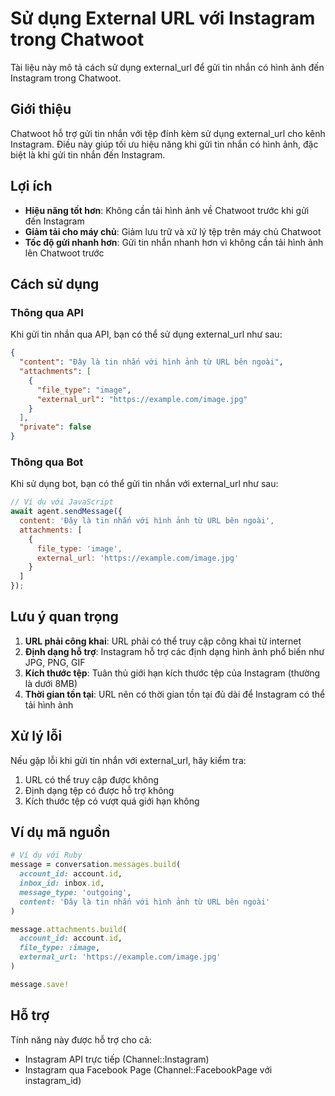 # Sử dụng External URL với Instagram trong Chatwoot

Tài liệu này mô tả cách sử dụng external_url để gửi tin nhắn có hình ảnh đến Instagram trong Chatwoot.

## Giới thiệu

Chatwoot hỗ trợ gửi tin nhắn với tệp đính kèm sử dụng external_url cho kênh Instagram. Điều này giúp tối ưu hiệu năng khi gửi tin nhắn có hình ảnh, đặc biệt là khi gửi tin nhắn đến Instagram.

## Lợi ích

- **Hiệu năng tốt hơn**: Không cần tải hình ảnh về Chatwoot trước khi gửi đến Instagram
- **Giảm tải cho máy chủ**: Giảm lưu trữ và xử lý tệp trên máy chủ Chatwoot
- **Tốc độ gửi nhanh hơn**: Gửi tin nhắn nhanh hơn vì không cần tải hình ảnh lên Chatwoot trước

## Cách sử dụng

### Thông qua API

Khi gửi tin nhắn qua API, bạn có thể sử dụng external_url như sau:

```json
{
  "content": "Đây là tin nhắn với hình ảnh từ URL bên ngoài",
  "attachments": [
    {
      "file_type": "image",
      "external_url": "https://example.com/image.jpg"
    }
  ],
  "private": false
}
```

### Thông qua Bot

Khi sử dụng bot, bạn có thể gửi tin nhắn với external_url như sau:

```javascript
// Ví dụ với JavaScript
await agent.sendMessage({
  content: 'Đây là tin nhắn với hình ảnh từ URL bên ngoài',
  attachments: [
    {
      file_type: 'image',
      external_url: 'https://example.com/image.jpg'
    }
  ]
});
```

## Lưu ý quan trọng

1. **URL phải công khai**: URL phải có thể truy cập công khai từ internet
2. **Định dạng hỗ trợ**: Instagram hỗ trợ các định dạng hình ảnh phổ biến như JPG, PNG, GIF
3. **Kích thước tệp**: Tuân thủ giới hạn kích thước tệp của Instagram (thường là dưới 8MB)
4. **Thời gian tồn tại**: URL nên có thời gian tồn tại đủ dài để Instagram có thể tải hình ảnh

## Xử lý lỗi

Nếu gặp lỗi khi gửi tin nhắn với external_url, hãy kiểm tra:

1. URL có thể truy cập được không
2. Định dạng tệp có được hỗ trợ không
3. Kích thước tệp có vượt quá giới hạn không

## Ví dụ mã nguồn

```ruby
# Ví dụ với Ruby
message = conversation.messages.build(
  account_id: account.id,
  inbox_id: inbox.id,
  message_type: 'outgoing',
  content: 'Đây là tin nhắn với hình ảnh từ URL bên ngoài'
)

message.attachments.build(
  account_id: account.id,
  file_type: :image,
  external_url: 'https://example.com/image.jpg'
)

message.save!
```

## Hỗ trợ

Tính năng này được hỗ trợ cho cả:
- Instagram API trực tiếp (Channel::Instagram)
- Instagram qua Facebook Page (Channel::FacebookPage với instagram_id)
